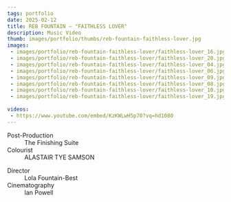 ```yaml
---
tags: portfolio
date: 2025-02-12
title: REB FOUNTAIN — "FAITHLESS LOVER"
description: Music Video
thumb: images/portfolio/thumbs/reb-fountain-faithless-lover.jpg
images:
 - images/portfolio/reb-fountain-faithless-lover/faithless-lover_16.jpg
 - images/portfolio/reb-fountain-faithless-lover/faithless-lover_20.jpg
 - images/portfolio/reb-fountain-faithless-lover/faithless-lover_04.jpg
 - images/portfolio/reb-fountain-faithless-lover/faithless-lover_06.jpg
 - images/portfolio/reb-fountain-faithless-lover/faithless-lover_09.jpg
 - images/portfolio/reb-fountain-faithless-lover/faithless-lover_08.jpg
 - images/portfolio/reb-fountain-faithless-lover/faithless-lover_10.jpg
 - images/portfolio/reb-fountain-faithless-lover/faithless-lover_19.jpg
 
videos:
 - https://www.youtube.com/embed/KzKWLwH5p70?vq=hd1080
---
```


<dl>
  <dt>Post-Production</dt>
  <dd>The Finishing Suite</dd>

  <dt>Colourist</dt>
  <dd>ALASTAIR TYE SAMSON</dd>
</dl>

<dl>
  <dt>Director</dt>
  <dd>Lola Fountain-Best</dd>

  <dt>Cinematography</dt>
  <dd>Ian Powell</dd>
</dl>
